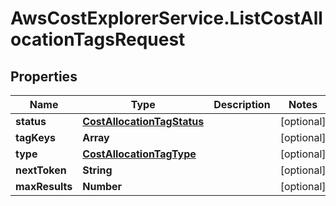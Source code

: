# AwsCostExplorerService.ListCostAllocationTagsRequest

## Properties

Name | Type | Description | Notes
------------ | ------------- | ------------- | -------------
**status** | [**CostAllocationTagStatus**](CostAllocationTagStatus.md) |  | [optional] 
**tagKeys** | **Array** |  | [optional] 
**type** | [**CostAllocationTagType**](CostAllocationTagType.md) |  | [optional] 
**nextToken** | **String** |  | [optional] 
**maxResults** | **Number** |  | [optional] 


